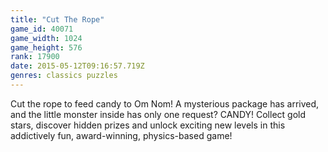 ```yaml
---
title: "Cut The Rope"
game_id: 40071
game_width: 1024
game_height: 576
rank: 17900
date: 2015-05-12T09:16:57.719Z
genres: classics puzzles
---
```

Cut the rope to feed candy to Om Nom! A mysterious package has arrived, and the little monster inside has only one request? CANDY! Collect gold stars, discover hidden prizes and unlock exciting new levels in this addictively fun, award-winning, physics-based game!